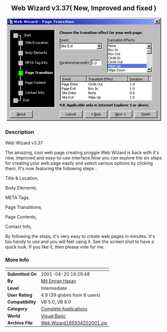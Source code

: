 ﻿<div align="center">

## Web Wizard v3\.37\( New, Improved and fixed \)

<img src="PIC2001420941335641.gif">
</div>

### Description

Web Wizard v3.37

The amazing, cool web page creating proggie Web Wizard is back with it's new, improved and easy-to-use interface.Now you can explore the six steps for creating your web page easily and select various options by clicking them. It's now featuring the following steps :

Title & Location,

Body Elements,

META Tags,

Page Transtitions,

Page Contents,

Contact Info,

By following the steps, it's very easy to create web pages in minutes. It's too handy to use and you will feel using it. See the screen shot to have a quick look. If you like it, then please vote for me.
 
### More Info
 


<span>             |<span>
---                |---
**Submitted On**   |2001-04-20 19:29:48
**By**             |[Md Emran Hasan](https://github.com/Planet-Source-Code/PSCIndex/blob/master/ByAuthor/md-emran-hasan.md)
**Level**          |Intermediate
**User Rating**    |4.9 (39 globes from 8 users)
**Compatibility**  |VB 5\.0, VB 6\.0
**Category**       |[Complete Applications](https://github.com/Planet-Source-Code/PSCIndex/blob/master/ByCategory/complete-applications__1-27.md)
**World**          |[Visual Basic](https://github.com/Planet-Source-Code/PSCIndex/blob/master/ByWorld/visual-basic.md)
**Archive File**   |[Web Wizard185934202001\.zip](https://github.com/Planet-Source-Code/md-emran-hasan-web-wizard-v3-37-new-improved-and-fixed__1-22521/archive/master.zip)








